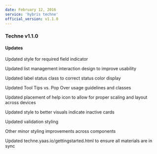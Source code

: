 ```yaml
---
date: February 12, 2016
service: 'hybris techne'
official_version: v1.1.0
---
```


<h3>Techne v1.1.0</h3>

<h4>Updates</h4>
<p>
Updated style for required field indicator
</p>
<p>
Updated list management interaction design to improve usability
</p>
<p>
Updated label status class to correct status color display
</p>
<p>
Updated Tool Tips vs. Pop Over usage guidelines and classes
</p>
<p>
Updated placement of help icon to allow for proper scaling and layout across devices
</p>
<p>
Updated style to better visuals indicate inactive cards
</p>
<p>
Updated validation styling
</p>
<p>
Other minor styling improvements across components
</p>
<p>
Updated techne.yaas.io/gettingstarted.html to ensure all materials are in sync
</p>
